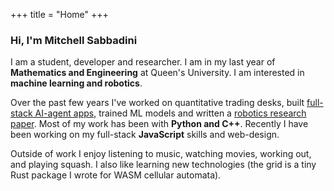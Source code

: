 +++
title = "Home"
+++

### Hi, I'm Mitchell Sabbadini

I am a student, developer and researcher. I am in my last year of **Mathematics and Engineering** at Queen's University. I am interested in **machine learning and robotics**.

Over the past few years I've worked on quantitative trading desks, built [full-stack AI-agent apps](compile-news.com), trained ML models and written a [robotics research paper](https://drive.google.com/file/d/1ZX0GfLepZo5xsGW-rHZqBQwlzU80aAmx/view?usp=sharing). Most of my work has been with **Python and C++**. Recently I have been working on my full-stack **JavaScript** skills and web-design. 

Outside of work I enjoy listening to music, watching movies, working out, and playing squash. I also like learning new technologies (the grid is a tiny Rust package I wrote for WASM cellular automata).
